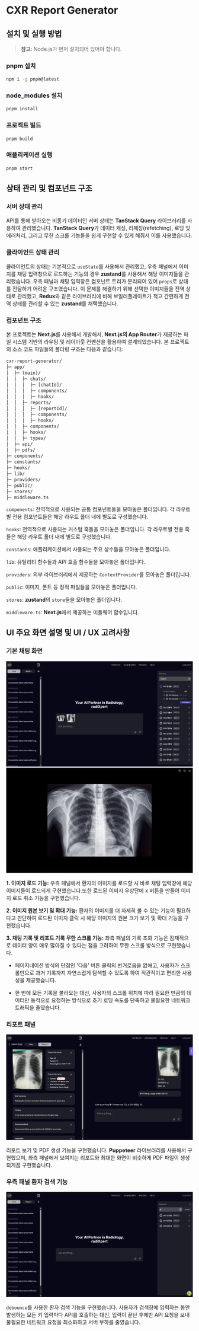 # CXR Report Generator

## 설치 및 실행 방법

> **참고:** Node.js가 먼저 설치되어 있어야 합니다.

### pnpm 설치

```bash
npm i -g pnpm@latest
```

### node_modules 설치

```bash
pnpm install
```

### 프로젝트 빌드

```bash
pnpm build
```

### 애플리케이션 실행

```bash
pnpm start
```

## 상태 관리 및 컴포넌트 구조

### 서버 상태 관리

API를 통해 받아오는 비동기 데이터인 서버 상태는 **TanStack Query** 라이브러리를 사용하여 관리했습니다. **TanStack Query**가 데이터 캐싱, 리페칭(refetching), 로딩 및 에러처리, 그리고 무한 스크롤 기능들을 쉽게 구현할 수 있게 해줘서 이를 사용했습니다.

### 클라이언트 상태 관리

클라이언트의 상태는 기본적으로 `useState`를 사용해서 관리했고, 우측 패널에서 이미지를 채팅 입력창으로 로드하는 기능의 경우 **zustand**를 사용해서 해당 이미지들을 관리했습니다. 우측 패널과 채팅 입력창은 컴포넌트 트리가 분리되어 있어 `props`로 상태를 전달하기 어려운 구조였습니다. 이 문제를 해결하기 위해 선택한 이미지들을 전역 상태로 관리했고, **Redux**와 같은 라이브러리에 비해 보일러플레이트가 적고 간편하게 전역 상태를 관리할 수 있는 **zustand**를 채택했습니다.

### 컴포넌트 구조

본 프로젝트는 **Next.js**를 사용해서 개발해서, **Next.js의 App Router**가 제공하는 파일 시스템 기반의 라우팅 및 레이아웃 컨벤션을 활용하여 설계되었습니다. 본 프로젝트의 소스 코드 파일들의 폴더링 구조는 다음과 같습니다:

```plain text
cxr-report-generator/
├─ app/
│  ├─ (main)/
│  │  ├─ chats/
│  │  │  ├─ [chatId]/
│  │  │  ├─ components/
│  │  │  ├─ hooks/
│  │  ├─ reports/
│  │  │  ├─ [reportId]/
│  │  │  ├─ components/
│  │  │  ├─ hooks/
│  │  ├─ components/
│  │  ├─ hooks/
│  │  ├─ types/
│  ├─ api/
│  ├─ pdfs/
├─ components/
├─ constants/
├─ hooks/
├─ lib/
├─ providers/
├─ public/
├─ stores/
├─ middleware.ts
```

`components`: 전역적으로 사용되는 공통 컴포넌트들을 모아놓은 폴더입니다. 각 라우트별 전용 컴포넌트들은 해당 라우트 폴더 내에 별도로 구성했습니다.

`hooks`: 전역적으로 사용되는 커스텀 훅들을 모아놓은 폴더입니다. 각 라우트별 전용 훅들은 해당 라우트 폴더 내에 별도로 구성했습니다.

`constants`: 애플리케이션에서 사용되는 주요 상수들을 모아놓은 폴더입니다.

`lib`: 유틸리티 함수들과 API 호출 함수들을 모아놓은 폴더입니다.

`providers`: 외부 라이브러리에서 제공하는 `ContextProvider`를 모아놓은 폴더입니다.

`public`: 이미지, 폰트 등 정적 파일들을 모아놓은 폴더입니다.

`stores`: **zustand**의 `store`들을 모아놓은 폴더입니다.

`middleware.ts`: **Next.js**에서 제공하는 미들웨어 함수입니다.

## UI 주요 화면 설명 및 UI / UX 고려사항

### 기본 채팅 화면

![alt text](/readme/screen1.png)
![alt text](/readme/image-magnify.png)

**1. 이미지 로드 기능:**
우측 패널에서 환자의 이미지를 로드할 시 바로 채팅 입력창에 해당 이미지들이 로드되게 구현했습니다.또한 로드된 이미지 우상단에 x 버튼을 만들어 이미지 로드 취소 기능을 구현했습니다.

**2. 이미지 원본 보기 및 확대 기능:**
환자의 이미지를 더 자세히 볼 수 있는 기능이 필요하다고 판단하여 로드된 이미지 클릭 시 해당 이미지의 원본 크기 보기 및 확대 기능을 구현했습니다.

**3. 채팅 기록 및 리포트 기록 무한 스크롤 기능:**
좌측 패널의 기록 조회 기능은 잠재적으로 데이터 양이 매우 많아질 수 있다는 점을 고려하여 무한 스크롤 방식으로 구현했습니다.

- 페이지네이션 방식의 단점인 '다음' 버튼 클릭의 번거로움을 없애고, 사용자가 스크롤만으로 과거 기록까지 자연스럽게 탐색할 수 있도록 하여 직관적이고 편리한 사용성을 제공했습니다.

- 한 번에 모든 기록을 불러오는 대신, 사용자의 스크롤 위치에 따라 필요한 만큼의 데이터만 동적으로 요청하는 방식으로 초기 로딩 속도를 단축하고 불필요한 네트워크 트래픽을 줄였습니다.

### 리포트 패널

![alt text](/readme/report-screen.png)

리포트 보기 및 PDF 생성 기능을 구현했습니다. **Puppeteer** 라이브러리를 사용해서 구현했으며, 좌측 패널에서 보여지는 리포트와 최대한 화면이 비슷하게 PDF 파일이 생성되게끔 구현했습니다.

### 우측 패널 환자 검색 기능

![alt text](/readme/search-patients.png)

`debounce`를 사용한 환자 검색 기능을 구현했습니다. 사용자가 검색창에 입력하는 동안 발생하는 모든 키 입력마다 API를 호출하는 대신, 입력이 끝난 후에만 API 요청을 보내 불필요한 네트워크 요청을 최소화하고 서버 부하를 줄였습니다.
